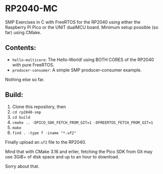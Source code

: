 # RP2040-MC
SMP Exercises in C with FreeRTOS for the RP2040 using either the Raspberry Pi Pico or the UNIT dualMCU board.
Minimum setup possible (so far) using CMake.

## Contents:
- `hello-multicore`:   The Hello-World! using BOTH CORES of the RP2040 with pure FreeRTOS.
- `producer-consumer`: A simple SMP producer-consumer example.

Nothing else so far.

## Build:
1. Clone this repository, then
2. `cd rp2040-smp`
3. `cd build`
4. `cmake .. -DPICO_SDK_FETCH_FROM_GIT=1 -DFREERTOS_FETCH_FROM_GIT=1`
5. `make`
6. `find . -type f -iname "*.uf2"`

Finally upload an `uf2` file to the RP2040.

Mind that with CMake 3.16 and erlier, fetching the Pico SDK from Git may use
3GiB+ of disk space and up to an hour to download.

Sorry about that.
